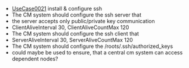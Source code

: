  * [UseCase0021](https://github.com/DomainDrivenArchitecture/ddaRequirement/blob/master/en/requirements/UseCase0021.md) install & configure ssh
  * The CM system should configure the ssh server that
   * the server accepts only public/private key communication
   * ClientAliveInterval 30, ClientAliveCountMax 120 
  * The CM system should configure the ssh client that
   * ServerAliveInterval 30, ServerAliveCountMax 120
  * The CM system should configure the /roots/.ssh/authorized_keys
   * could maybe be used to ensure, that a central cm system can access dependent nodes?
